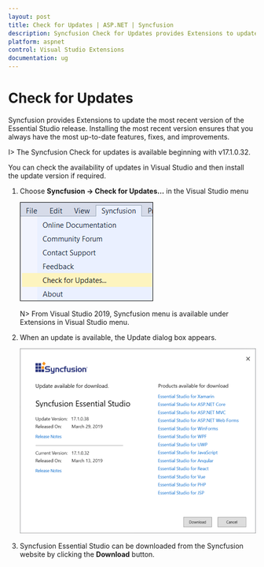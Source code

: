 ```yaml
---
layout: post
title: Check for Updates | ASP.NET | Syncfusion
description: Syncfusion Check for Updates provides Extensions to update most recent version of the Essential Studio release.
platform: aspnet
control: Visual Studio Extensions
documentation: ug
---
```


# Check for Updates

Syncfusion provides Extensions to update the most recent version of the Essential Studio release. Installing the most recent version ensures that you always have the most up-to-date features, fixes, and improvements.

I> The Syncfusion Check for updates is available beginning with v17.1.0.32.

You can check the availability of updates in Visual Studio and then install the update version if required.

1. Choose **Syncfusion -> Check for Updates…** in the Visual Studio menu

   ![Syncfusion check for updates menu](Check-for-Updates_images/Check-for-Updates_images-img1.png)

   N> From Visual Studio 2019, Syncfusion menu is available under Extensions in Visual Studio menu.
   
2. When an update is available, the Update dialog box appears.

   ![Syncfusion check for updates wizard](Check-for-Updates_images/Check-for-Updates_images-img2.png)

3. Syncfusion Essential Studio can be downloaded from the Syncfusion website by clicking the **Download** button.

